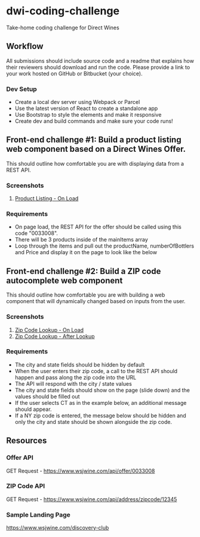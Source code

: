 # dwi-coding-challenge

Take-home coding challenge for Direct Wines

## Workflow

All submissions should include source code and a readme that explains how their reviewers should download and run the code. Please provide a link to your work hosted on GitHub or Bitbucket (your choice).

### Dev Setup

- Create a local dev server using Webpack or Parcel
- Use the latest version of React to create a standalone app
- Use Bootstrap to style the elements and make it responsive
- Create dev and build commands and make sure your code runs!

## Front-end challenge #1: Build a product listing web component based on a Direct Wines Offer.

This should outline how comfortable you are with displaying data from a REST API.

### Screenshots

1. [Product Listing - On Load](https://www.dropbox.com/s/eyszs155u6ob2ul/Screenshot%202019-05-05%2008.34.08.png?dl=0)

### Requirements

- On page load, the REST API for the offer should be called using this code "0033008".
- There will be 3 products inside of the mainItems array
- Loop through the items and pull out the productName, numberOfBottlers and Price and display it on the page to look like the below

## Front-end challenge #2: Build a ZIP code autocomplete web component

This should outline how comfortable you are with building a web component that will dynamically changed based on inputs from the user.

### Screenshots

1. [Zip Code Lookup - On Load](https://www.dropbox.com/s/7vj7swiujvp9ize/Screenshot%202019-05-05%2008.44.57.png?dl=0)
2. [Zip Code Lookup - After Lookup](https://www.dropbox.com/s/fa6fnqx9c09ixfh/Screenshot%202019-05-05%2008.46.12.png?dl=0)

### Requirements

- The city and state fields should be hidden by default
- When the user enters their zip code, a call to the REST API should happen and pass along the zip code into the URL
- The API will respond with the city / state values
- The city and state fields should show on the page (slide down) and the values should be filled out
- If the user selects CT as in the example below, an additional message should appear.
- If a NY zip code is entered, the message below should be hidden and only the city and state should be shown alongside the zip code.

## Resources

### Offer API

GET Request - https://www.wsjwine.com/api/offer/0033008

### ZIP Code API

GET Request - https://www.wsjwine.com/api/address/zipcode/12345

### Sample Landing Page

https://www.wsjwine.com/discovery-club
